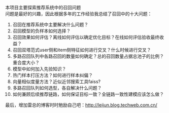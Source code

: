 本项目主要探索推荐系统中的召回问题  
问题是最好的兴趣，因此根据多年的工作经验我总结了召回中的十大问题：
1. 召回在推荐系统中主要解决什么问题？
2. 召回模型的负样本如何选择？
3. 召回效果如何评估？离线如何评估以确定优化目标？在线如何评估验收最终收益？
4. 召回双塔范式user侧和item侧特征如何进行交叉？什么时候进行交叉？
5. 多路召回队列中各路召回的数量如何确定？总的召回数量占据总池子的比例？重合度大小？
6. 模型中如何加入先验知识？
7. 热门样本打压方法？如何进行样本纠偏？
8. 向量相似度量方法？近似近邻搜索工具faiss?
9. 多路召回队列如何选型，各自解决什么问题？ 
10. 如何兼顾后续推荐链路，如何保证目标一致？全链路一致性建模应该怎么做？

最后，增加雷总的博客时时勉励自己吧：http://leijun.blog.techweb.com.cn/
